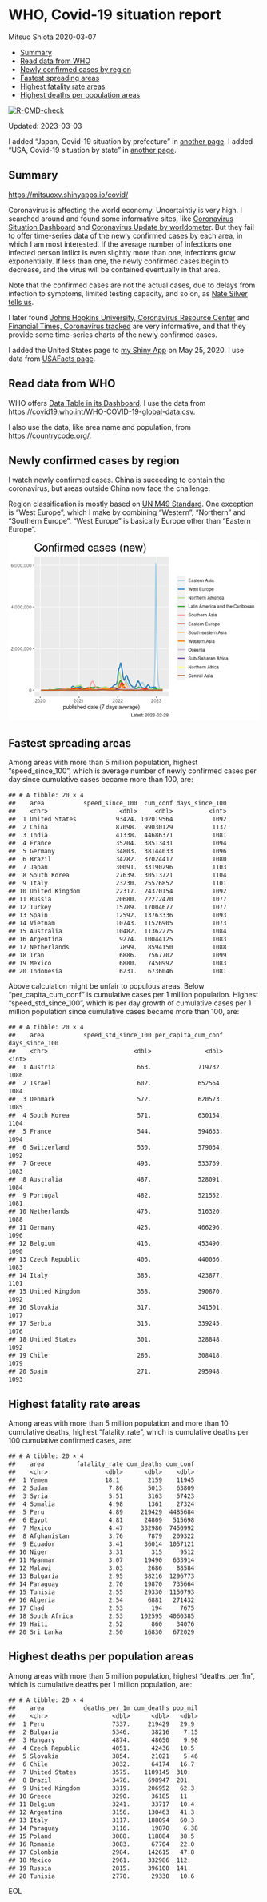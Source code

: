WHO, Covid-19 situation report
================
Mitsuo Shiota
2020-03-07

- <a href="#summary" id="toc-summary">Summary</a>
- <a href="#read-data-from-who" id="toc-read-data-from-who">Read data from
  WHO</a>
- <a href="#newly-confirmed-cases-by-region"
  id="toc-newly-confirmed-cases-by-region">Newly confirmed cases by
  region</a>
- <a href="#fastest-spreading-areas"
  id="toc-fastest-spreading-areas">Fastest spreading areas</a>
- <a href="#highest-fatality-rate-areas"
  id="toc-highest-fatality-rate-areas">Highest fatality rate areas</a>
- <a href="#highest-deaths-per-population-areas"
  id="toc-highest-deaths-per-population-areas">Highest deaths per
  population areas</a>

<!-- badges: start -->

[![R-CMD-check](https://github.com/mitsuoxv/covid/actions/workflows/R-CMD-check.yaml/badge.svg)](https://github.com/mitsuoxv/covid/actions/workflows/R-CMD-check.yaml)
<!-- badges: end -->

Updated: 2023-03-03

I added “Japan, Covid-19 situation by prefecture” in [another
page](Japan.md). I added “USA, Covid-19 situation by state” in [another
page](USA.md).

## Summary

<https://mitsuoxv.shinyapps.io/covid/>

Coronavirus is affecting the world economy. Uncertaintiy is very high. I
searched around and found some informative sites, like [Coronavirus
Situation
Dashboard](https://who.maps.arcgis.com/apps/opsdashboard/index.html#/c88e37cfc43b4ed3baf977d77e4a0667)
and [Coronavirus Update by
worldometer](https://www.worldometers.info/coronavirus/). But they fail
to offer time-series data of the newly confirmed cases by each area, in
which I am most interested. If the average number of infections one
infected person inflict is even slightly more than one, infections grow
exponentially. If less than one, the newly confirmed cases begin to
decrease, and the virus will be contained eventually in that area.

Note that the confirmed cases are not the actual cases, due to delays
from infection to symptoms, limited testing capacity, and so on, as
[Nate Silver tells
us](https://fivethirtyeight.com/features/coronavirus-case-counts-are-meaningless/).

I later found [Johns Hopkins University, Coronavirus Resource
Center](https://coronavirus.jhu.edu/) and [Financial Times, Coronavirus
tracked](https://www.ft.com/content/a26fbf7e-48f8-11ea-aeb3-955839e06441)
are very informative, and that they provide some time-series charts of
the newly confirmed cases.

I added the United States page to [my Shiny
App](https://mitsuoxv.shinyapps.io/covid/) on May 25, 2020. I use data
from [USAFacts
page](https://usafacts.org/visualizations/coronavirus-covid-19-spread-map/).

## Read data from WHO

WHO offers [Data Table in its Dashboard](https://covid19.who.int/table).
I use the data from
<https://covid19.who.int/WHO-COVID-19-global-data.csv>.

I also use the data, like area name and population, from
<https://countrycode.org/>.

## Newly confirmed cases by region

I watch newly confirmed cases. China is suceeding to contain the
coronavirus, but areas outside China now face the challenge.

Region classification is mostly based on [UN M49
Standard](https://unstats.un.org/unsd/methodology/m49/). One exception
is “West Europe”, which I make by combining “Western”, “Northern” and
“Southern Europe”. “West Europe” is basically Europe other than “Eastern
Europe”.

![](README_files/figure-gfm/chart-1.png)<!-- -->

## Fastest spreading areas

Among areas with more than 5 million population, highest
“speed_since_100”, which is average number of newly confirmed cases per
day since cumulative cases became more than 100, are:

    ## # A tibble: 20 × 4
    ##    area           speed_since_100  cum_conf days_since_100
    ##    <chr>                    <dbl>     <dbl>          <int>
    ##  1 United States           93424. 102019564           1092
    ##  2 China                   87098.  99030129           1137
    ##  3 India                   41338.  44686371           1081
    ##  4 France                  35204.  38513431           1094
    ##  5 Germany                 34803.  38144033           1096
    ##  6 Brazil                  34282.  37024417           1080
    ##  7 Japan                   30091.  33190296           1103
    ##  8 South Korea             27639.  30513721           1104
    ##  9 Italy                   23230.  25576852           1101
    ## 10 United Kingdom          22317.  24370154           1092
    ## 11 Russia                  20680.  22272470           1077
    ## 12 Turkey                  15789.  17004677           1077
    ## 13 Spain                   12592.  13763336           1093
    ## 14 Vietnam                 10743.  11526905           1073
    ## 15 Australia               10482.  11362275           1084
    ## 16 Argentina                9274.  10044125           1083
    ## 17 Netherlands              7899.   8594150           1088
    ## 18 Iran                     6886.   7567702           1099
    ## 19 Mexico                   6880.   7450992           1083
    ## 20 Indonesia                6231.   6736046           1081

Above calculation might be unfair to populous areas. Below
“per_capita_cum_conf” is cumulative cases per 1 million population.
Highest “speed_std_since_100”, which is per day growth of cumulative
cases per 1 million population since cumulative cases became more than
100, are:

    ## # A tibble: 20 × 4
    ##    area           speed_std_since_100 per_capita_cum_conf days_since_100
    ##    <chr>                        <dbl>               <dbl>          <int>
    ##  1 Austria                       663.             719732.           1086
    ##  2 Israel                        602.             652564.           1084
    ##  3 Denmark                       572.             620573.           1085
    ##  4 South Korea                   571.             630154.           1104
    ##  5 France                        544.             594633.           1094
    ##  6 Switzerland                   530.             579034.           1092
    ##  7 Greece                        493.             533769.           1083
    ##  8 Australia                     487.             528091.           1084
    ##  9 Portugal                      482.             521552.           1081
    ## 10 Netherlands                   475.             516320.           1088
    ## 11 Germany                       425.             466296.           1096
    ## 12 Belgium                       416.             453490.           1090
    ## 13 Czech Republic                406.             440036.           1083
    ## 14 Italy                         385.             423877.           1101
    ## 15 United Kingdom                358.             390870.           1092
    ## 16 Slovakia                      317.             341501.           1077
    ## 17 Serbia                        315.             339245.           1076
    ## 18 United States                 301.             328848.           1092
    ## 19 Chile                         286.             308418.           1079
    ## 20 Spain                         271.             295948.           1093

## Highest fatality rate areas

Among areas with more than 5 million population and more than 10
cumulative deaths, highest “fatality_rate”, which is cumulative deaths
per 100 cumulative confirmed cases, are:

    ## # A tibble: 20 × 4
    ##    area         fatality_rate cum_deaths cum_conf
    ##    <chr>                <dbl>      <dbl>    <dbl>
    ##  1 Yemen                18.1        2159    11945
    ##  2 Sudan                 7.86       5013    63809
    ##  3 Syria                 5.51       3163    57423
    ##  4 Somalia               4.98       1361    27324
    ##  5 Peru                  4.89     219429  4485684
    ##  6 Egypt                 4.81      24809   515698
    ##  7 Mexico                4.47     332986  7450992
    ##  8 Afghanistan           3.76       7879   209322
    ##  9 Ecuador               3.41      36014  1057121
    ## 10 Niger                 3.31        315     9512
    ## 11 Myanmar               3.07      19490   633914
    ## 12 Malawi                3.03       2686    88584
    ## 13 Bulgaria              2.95      38216  1296773
    ## 14 Paraguay              2.70      19870   735664
    ## 15 Tunisia               2.55      29330  1150793
    ## 16 Algeria               2.54       6881   271432
    ## 17 Chad                  2.53        194     7675
    ## 18 South Africa          2.53     102595  4060385
    ## 19 Haiti                 2.52        860    34076
    ## 20 Sri Lanka             2.50      16830   672029

## Highest deaths per population areas

Among areas with more than 5 million population, highest
“deaths_per_1m”, which is cumulative deaths per 1 million population,
are:

    ## # A tibble: 20 × 4
    ##    area           deaths_per_1m cum_deaths pop_mil
    ##    <chr>                  <dbl>      <dbl>   <dbl>
    ##  1 Peru                   7337.     219429   29.9 
    ##  2 Bulgaria               5346.      38216    7.15
    ##  3 Hungary                4874.      48650    9.98
    ##  4 Czech Republic         4051.      42436   10.5 
    ##  5 Slovakia               3854.      21021    5.46
    ##  6 Chile                  3832.      64174   16.7 
    ##  7 United States          3575.    1109145  310.  
    ##  8 Brazil                 3476.     698947  201.  
    ##  9 United Kingdom         3319.     206952   62.3 
    ## 10 Greece                 3290.      36185   11   
    ## 11 Belgium                3241.      33717   10.4 
    ## 12 Argentina              3156.     130463   41.3 
    ## 13 Italy                  3117.     188094   60.3 
    ## 14 Paraguay               3116.      19870    6.38
    ## 15 Poland                 3088.     118884   38.5 
    ## 16 Romania                3083.      67704   22.0 
    ## 17 Colombia               2984.     142615   47.8 
    ## 18 Mexico                 2961.     332986  112.  
    ## 19 Russia                 2815.     396100  141.  
    ## 20 Tunisia                2770.      29330   10.6

EOL
